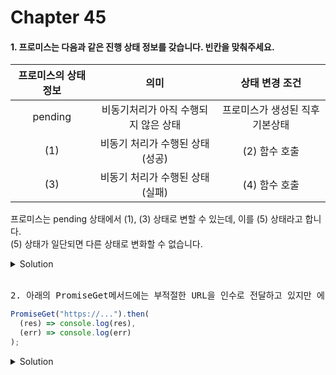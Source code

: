 # Chapter 45

#### 1. 프로미스는 다음과 같은 진행 상태 정보를 갖습니다. 빈칸을 맞춰주세요.

| 프로미스의 상태 정보 |                 의미                 |         상태 변경 조건          |
| :------------------: | :----------------------------------: | :-----------------------------: |
|       pending        | 비동기처리가 아직 수행되지 않은 상태 | 프로미스가 생성된 직후 기본상태 |
|         (1)          |   비동기 처리가 수행된 상태(성공)    |          (2) 함수 호출          |
|         (3)          |   비동기 처리가 수행된 상태(실패)    |          (4) 함수 호출          |

프로미스는 pending 상태에서 (1), (3) 상태로 변할 수 있는데, 이를 (5) 상태라고 합니다.<br/>
(5) 상태가 일단되면 다른 상태로 변화할 수 없습니다.

<details>
  <summary>Solution</summary>
  <pre><strong>(1) fulfilled</strong>
<strong>(2) resolve</strong>
<strong>(3) rejected</strong>
<strong>(4) reject</strong>
<strong>(5) settled</strong></pre>
</details>

<br>

<pre>2. 아래의 PromiseGet메서드에는 부적절한 URL을 인수로 전달하고 있지만 에러를 캐치하지 못한다. 에러를 캐치할 수 있게 코드를 수정하세요.</pre>

```js
PromiseGet("https://...").then(
  (res) => console.log(res),
  (err) => console.log(err)
);
```

<details>
  <summary>Solution</summary>
  <pre>
  PromiseGet('https://...')
    .then( res => console.log(res) )
    .catch( err => console.error(err) );
  👉🏻 catch 메서드를 모든 then 메서드를 호출한 이후에 호출하면 비동기 처리에서 발생한 에러(rejected 상태)뿐만 아니라 then메서드 내부에서 발생한 에러까지 보두 캐치한다!
  </pre>
</details>

<br>
